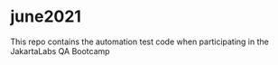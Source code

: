 # june2021
This repo contains the automation test code when participating in the JakartaLabs QA Bootcamp
